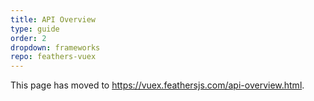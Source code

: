 ```yaml
---
title: API Overview
type: guide
order: 2
dropdown: frameworks
repo: feathers-vuex
---
```


This page has moved to https://vuex.feathersjs.com/api-overview.html.